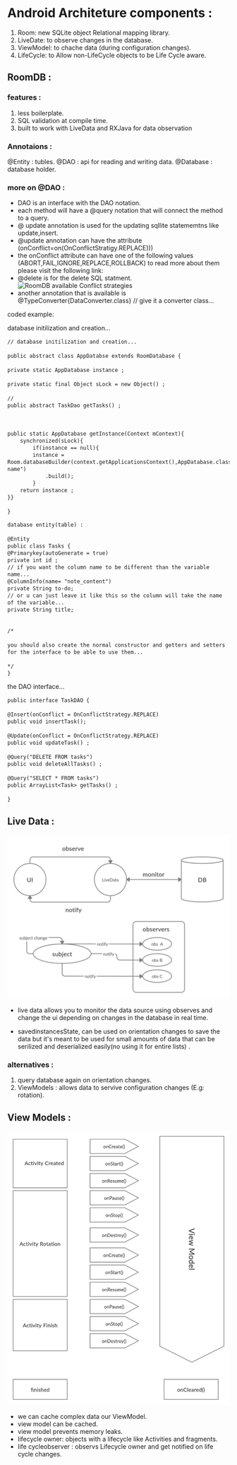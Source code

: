 # Android Architeture components :



1. Room: new SQLite object Relational mapping library.
2. LiveDate: to observe changes in the database.
3. ViewModel: to chache data (during configuration changes).
4. LifeCycle: to Allow non-LifeCycle objects to be Life Cycle aware.



## RoomDB :

### features :
1. less boilerplate.
2. SQL validation at compile time.
3. built to work with LiveData and RXJava for data observation

### Annotaions :
@Entity : tubles.
@DAO : api for reading and writing data.
@Database : database holder.



### more on @DAO :
* DAO is an interface with the DAO notation.
* each method will have a @query notation that will connect the method to a query.
* @ update annotation is used for the updating sqllite statememtns like update,insert.
* @update annotation can have the attribute (onConflict=on(OnConflictStratigy.REPLACE)))
* the onConflict attribute can have one of the following values (ABORT,FAIL,IGNORE,REPLACE,ROLLBACK)
  to read more about them please visit the following link:
* @delete is for the delete SQL statment.
  ![RoomDB available Conflict strategies](https://developer.android.com/reference/android/arch/persistence/room/OnConflictStrategy)
* another annotation that is available is @TypeConverter{DataConverter.class} // give it a converter class...


coded example:

database initilization and creation...
```
// database initilization and creation...

public abstract class AppDatabse extends RoomDatabase {

private static AppDatabase instance ;

private static final Object sLock = new Object() ;

//
public abstract TaskDao getTasks() ;



public static AppDatabase getInstance(Context mContext){
	synchronized(sLock){
		if(instance == null){
		instance = Room.databaseBuilder(context.getApplicationsContext(),AppDatabase.class,"db-name")
			.build();
		}
	return instance ;
}}

}

```

```
database entity(table) :

@Entity
public class Tasks {
@Primarykey(autoGenerate = true)
private int id ;
// if you want the column name to be different than the variable name...
@ColumnInfo(name= "note_content")
private String to-do;
// or u can just leave it like this so the column will take the name of the variable...
private String title;


/*

you should also create the normal constructor and getters and setters for the interface to be able to use them...

*/
}
```
the DAO interface...


```
public interface TaskDAO {

@Insert(onConflict = OnConflictStrategy.REPLACE)
public void insertTask();

@Update(onConflict = OnConflictStrategy.REPLACE)
public void updateTask() ;

@Query("DELETE FROM tasks")
public void deleteAllTasks() ;

@Query("SELECT * FROM tasks")
public ArrayList<Task> getTasks() ;

}
```

## Live Data :

![live data](../images/LiveDataStructure.png)

* live data allows you to monitor the data source using observes and change the ui depending on changes in the database in real time.

* savedinstancesState, can be used on orientation changes to  save the data but it's meant to be used for small amounts of data that can be serilized and deserialized easily(no using it for entire lists) .

### alternatives :
1. query database again on orientation changes.
2. ViewModels : allows data to servive configuration changes (E.g: rotation).


## View Models :

![view model on rotation](../images/ViewModelWithLifeCycle.png)

* we can cache complex data our ViewModel.
* view model can be cached.
* view model prevents memory leaks.
* lifecycle owner: objects with a  lifecycle like Activities and fragments.
* life cycleobserver : observs Lifecycle owner and get notified on life cycle changes.
